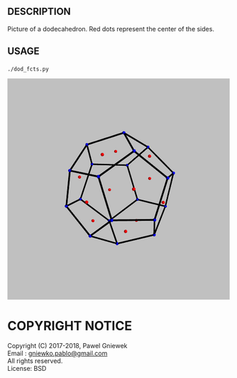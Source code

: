## DESCRIPTION ###
Picture of a dodecahedron. Red dots represent the center of the sides. 

## USAGE ###

`./dod_fcts.py`

![Dodecahedron](../../assets/img/dodecahedron.png)

COPYRIGHT NOTICE
================
Copyright (C) 2017-2018,  Pawel Gniewek  
Email  : gniewko.pablo@gmail.com  
All rights reserved.  
License: BSD

